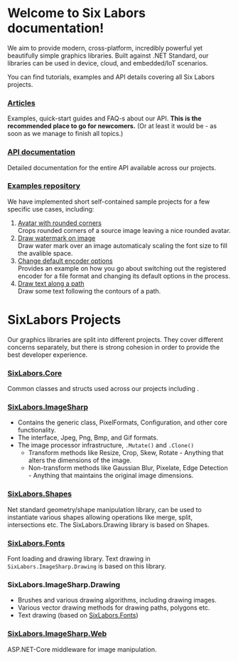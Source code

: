 # Welcome to Six Labors documentation!

We aim to provide modern, cross-platform, incredibly powerful yet beautifully simple graphics libraries. Built against .NET Standard, our libraries can be used in device, cloud, and embedded/IoT scenarios.

You can find tutorials, examples and API details covering all Six Labors projects.

### [Articles](articles/intro.md)
Examples, quick-start guides and FAQ-s about our API. **This is the recommended place to go for newcomers.** (Or at least it would be - as soon as we manage to finish all topics.)

### [API documentation](api/index.md)
Detailed documentation for the entire API available across our projects.

### [Examples repository](https://github.com/SixLabors/Samples)
We have implemented short self-contained sample projects for a few specific use cases, including:
1. [Avatar with rounded corners](https://github.com/SixLabors/Samples/tree/master/ImageSharp/AvatarWithRoundedCorner)<br/>
  Crops rounded corners of a source image leaving a nice rounded avatar.
2. [Draw watermark on image](https://github.com/SixLabors/Samples/tree/master/ImageSharp/DrawWaterMarkOnImage)<br/>
  Draw water mark over an image automaticaly scaling the font size to fill the avalible space.
3. [Change default encoder options](https://github.com/SixLabors/Samples/tree/master/ImageSharp/ChangeDefaultEncoderOptions)<br/>
  Provides an example on how you go about switching out the registered encoder for a file format and changing its default options in the process.
4. [Draw text along a path](https://github.com/SixLabors/Samples/tree/master/ImageSharp/DrawingTextAlongAPath)<br/>
  Draw some text following the contours of a path.

# SixLabors Projects
Our graphics libraries are split into different projects. They cover different concerns separately, but there is strong cohesion in order to provide the best developer experience.

### [SixLabors.Core](https://github.com/SixLabors/Core)
Common classes and structs used across our projects including [](xref:SixLabors.Primitives).

### [SixLabors.ImageSharp](https://github.com/SixLabors/ImageSharp)
- Contains the generic [](xref:SixLabors.Image`1?displayProperty=name) class, PixelFormats, Configuration, and other core functionality.
- The [](xref:SixLabors.ImageSharp.Formats.IImageFormat?displayProperty=name) interface, Jpeg, Png, Bmp, and Gif formats.
- The image processor infrastructure, `.Mutate()` and `.Clone()`
  - Transform methods like Resize, Crop, Skew, Rotate - Anything that alters the dimensions of the image.
  - Non-transform methods like Gaussian Blur, Pixelate, Edge Detection - Anything that maintains the original image dimensions.

### [SixLabors.Shapes](https://github.com/SixLabors/Shapes)
Net standard geometry/shape manipulation library, can be used to instantiate various shapes allowing operations like merge, split, intersections etc.
The SixLabors.Drawing library is based on Shapes.

### [SixLabors.Fonts](https://github.com/SixLabors/Fonts)
Font loading and drawing library. Text drawing in `SixLabors.ImageSharp.Drawing` is based on this library.

### SixLabors.ImageSharp.Drawing
- Brushes and various drawing algorithms, including drawing images.
- Various vector drawing methods for drawing paths, polygons etc.
- Text drawing (based on [SixLabors.Fonts](https://github.com/SixLabors/Fonts))

### [SixLabors.ImageSharp.Web](https://github.com/SixLabors/ImageSharp.Web)
ASP.NET-Core middleware for image manipulation.

